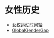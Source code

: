 # 女性历史


- [女权运动时间轴](/WomensHistory/feminism_timeline.html)
- [GlobalGenderGap](/WomensHistory/GlobalGenderGap)